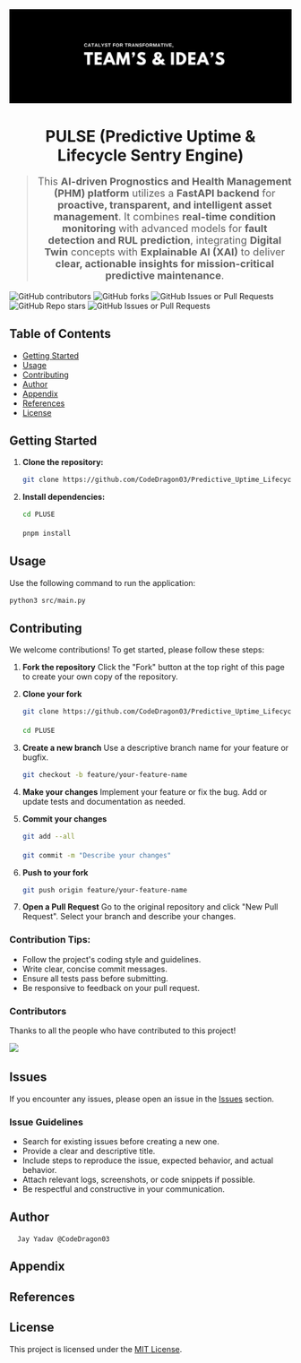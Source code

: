 <div align="center">
<img src="./Poster.jpeg" alt="Poster" />
</div>

<h1 align="center">PULSE (Predictive Uptime & Lifecycle Sentry Engine)</h1>

<blockquote align="center" style="font-size:18px;">
  
This <strong>AI-driven Prognostics and Health Management (PHM) platform</strong> utilizes a <strong>FastAPI backend</strong> for <strong>proactive, transparent, and intelligent asset management</strong>. It combines <strong>real-time condition monitoring</strong> with advanced models for <strong>fault detection and RUL prediction</strong>, integrating <strong>Digital Twin</strong> concepts with 
<strong>Explainable AI (XAI)</strong> to deliver <strong>clear, actionable insights for mission-critical predictive maintenance</strong>.

</blockquote>

<div>
    <img src="https://img.shields.io/github/contributors/CodeDragon03/Predictive_Uptime_Lifecycle_Sentry_Engine?style=for-the-badge&logo=github&color=green" alt="GitHub contributors" />
    <img src="https://img.shields.io/github/forks/CodeDragon03/Predictive_Uptime_Lifecycle_Sentry_Engine?style=for-the-badge&logo=github&color=green" alt="GitHub forks" />
    <img alt="GitHub Issues or Pull Requests" src="https://img.shields.io/github/issues-pr/CodeDragon03/Predictive_Uptime_Lifecycle_Sentry_Engine?style=for-the-badge&logo=github&color=green">
    <img src="https://img.shields.io/github/stars/CodeDragon03/Predictive_Uptime_Lifecycle_Sentry_Engine?style=for-the-badge&logo=github&color=green" alt="GitHub Repo stars" />
    <img src="https://img.shields.io/github/issues/CodeDragon03/Predictive_Uptime_Lifecycle_Sentry_Engine?style=for-the-badge&logo=github&color=green" alt="GitHub Issues or Pull Requests" />
</div>

## Table of Contents

- [Getting Started](#getting-started)
- [Usage](#usage)
- [Contributing](#contributing)
- [Author](#author)
- [Appendix](#appendix)
- [References](#references)
- [License](#license)

## Getting Started

1.  **Clone the repository:**

    ```bash
    git clone https://github.com/CodeDragon03/Predictive_Uptime_Lifecycle_Sentry_Engine.git
    ```

2.  **Install dependencies:**

    ```bash
    cd PLUSE

    pnpm install
    ```

## Usage

Use the following command to run the application:

```bash
python3 src/main.py
```

## Contributing

We welcome contributions\! To get started, please follow these steps:

1.  **Fork the repository** Click the "Fork" button at the top right of this
    page to create your own copy of the repository.

2.  **Clone your fork**

    ```bash
    git clone https://github.com/CodeDragon03/Predictive_Uptime_Lifecycle_Sentry_Engine.git

    cd PLUSE
    ```

3.  **Create a new branch** Use a descriptive branch name for your feature or
    bugfix.

    ```bash
    git checkout -b feature/your-feature-name
    ```

4.  **Make your changes** Implement your feature or fix the bug. Add or update
    tests and documentation as needed.

5.  **Commit your changes**

    ```bash
    git add --all

    git commit -m "Describe your changes"
    ```

6.  **Push to your fork**

    ```bash
    git push origin feature/your-feature-name
    ```

7.  **Open a Pull Request** Go to the original repository and click "New Pull
    Request". Select your branch and describe your changes.

### Contribution Tips:

- Follow the project's coding style and guidelines.
- Write clear, concise commit messages.
- Ensure all tests pass before submitting.
- Be responsive to feedback on your pull request.

### Contributors

Thanks to all the people who have contributed to this project!

<div align="start">
    <a href="https://github.com/CodeDragon03/Predictive_Uptime_Lifecycle_Sentry_Engine/graphs/contributors">
        <img src="https://contrib.rocks/image?repo=CodeDragon03/Predictive_Uptime_Lifecycle_Sentry_Engine"/>
    </a>
</div>

## Issues

If you encounter any issues, please open an issue in the
[Issues](https://github.com/CodeDragon03/Predictive_Uptime_Lifecycle_Sentry_Engine/issues) section.

### Issue Guidelines

- Search for existing issues before creating a new one.
- Provide a clear and descriptive title.
- Include steps to reproduce the issue, expected behavior, and actual behavior.
- Attach relevant logs, screenshots, or code snippets if possible.
- Be respectful and constructive in your communication.

## Author

      Jay Yadav @CodeDragon03

## Appendix

## References

## License

This project is licensed under the
[MIT License](./LICENSE).
